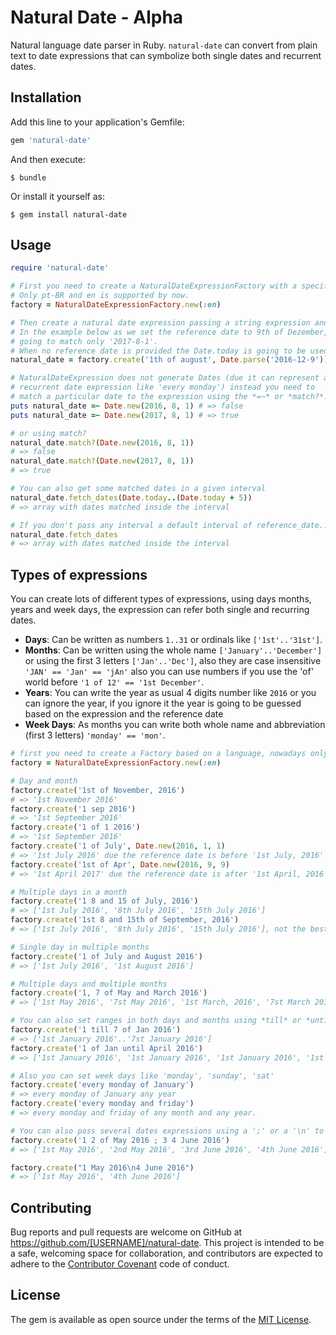 # Natural Date - Alpha

Natural language date parser in Ruby. `natural-date` can convert from plain text to date expressions that can 
symbolize both single dates and recurrent dates.

## Installation

Add this line to your application's Gemfile:

```ruby
gem 'natural-date'
```

And then execute:

    $ bundle

Or install it yourself as:

    $ gem install natural-date

## Usage

```ruby
require 'natural-date'

# First you need to create a NaturalDateExpressionFactory with a specific locale.
# Only pt-BR and en is supported by now.
factory = NaturalDateExpressionFactory.new(:en)

# Then create a natural date expression passing a string expression and a reference date.
# In the example below as we set the reference date to 9th of Dezember, 2016 the natural_date is
# going to match only '2017-8-1'.
# When no reference date is provided the Date.today is going to be used.
natural_date = factory.create('1th of august', Date.parse('2016-12-9'))

# NaturalDateExpression does not generate Dates (due it can represent a 
# recurrent date expression like 'every monday') instead you need to 
# match a particular date to the expression using the *=~* or *match?*.
puts natural_date =~ Date.new(2016, 8, 1) # => false
puts natural_date =~ Date.new(2017, 8, 1) # => true 

# or using match?
natural_date.match?(Date.new(2016, 8, 1))
# => false
natural_date.match?(Date.new(2017, 8, 1))
# => true

# You can also get some matched dates in a given interval
natural_date.fetch_dates(Date.today..(Date.today + 5))
# => array with dates matched inside the interval

# If you don't pass any interval a default interval of reference_date..reference_date + 365 will be given
natural_date.fetch_dates
# => array with dates matched inside the interval

```

## Types of expressions

You can create lots of different types of expressions, using days months, years and week days, the expression can 
refer both single and recurring dates.

  - **Days**: Can be written as numbers `1..31` or ordinals like `['1st'..'31st']`.
  - **Months**: Can be written using the whole name `['January'..'December']` or using the first 3 letters `['Jan'..'Dec']`, also they are case insensitive `'JAN' == 'Jan' == 'jAn'` also you can use numbers if you use the 'of' world before `'1 of 12' == '1st December'`.
  - **Years**: You can write the year as usual 4 digits number like `2016` or you can ignore the year, if you ignore it the year is going to be guessed based on the expression and the reference date
  - **Week Days**: As months you can write both whole name and abbreviation (first 3 letters) `'monday' == 'mon'`.

```ruby
# first you need to create a Factory based on a language, nowadays only english and brazilian portuguese are available.
factory = NaturalDateExpressionFactory.new(:en)

# Day and month
factory.create('1st of November, 2016')
# => '1st November 2016'
factory.create('1 sep 2016')
# => '1st September 2016'
factory.create('1 of 1 2016')
# => '1st September 2016'
factory.create('1 of July', Date.new(2016, 1, 1)
# => '1st July 2016' due the reference date is before '1st July, 2016'
factory.create('1st of Apr', Date.new(2016, 9, 9)
# => '1st April 2017' due the reference date is after '1st April, 2016'

# Multiple days in a month
factory.create('1 8 and 15 of July, 2016')
# => ['1st July 2016', '8th July 2016', '15th July 2016']
factory.create('1st 8 and 15th of September, 2016')
# => ['1st July 2016', '8th July 2016', '15th July 2016'], not the best consistency but still ok

# Single day in multiple months
factory.create('1 of July and August 2016')
# => ['1st July 2016', '1st August 2016']

# Multiple days and multiple months
factory.create('1, 7 of May and March 2016')
# => ['1st May 2016', '7st May 2016', '1st March, 2016', '7st March 2016']

# You can also set ranges in both days and months using *till* or *until*
factory.create('1 till 7 of Jan 2016')
# => ['1st January 2016'..'7st January 2016']
factory.create('1 of Jan until April 2016')
# => ['1st January 2016', '1st January 2016', '1st January 2016', '1st January 2016']

# Also you can set week days like 'monday', 'sunday', 'sat'
factory.create('every monday of January')
# => every monday of January any year
factory.create('every monday and friday')
# => every monday and friday of any month and any year.

# You can also pass several dates expressions using a ';' or a '\n' to separate them
factory.create('1 2 of May 2016 ; 3 4 June 2016')
# => ['1st May 2016', '2nd May 2016', '3rd June 2016', '4th June 2016']

factory.create("1 May 2016\n4 June 2016")
# => ['1st May 2016', '4th June 2016']
```

## Contributing

Bug reports and pull requests are welcome on GitHub at https://github.com/[USERNAME]/natural-date. This project is intended to be a safe, welcoming space for collaboration, and contributors are expected to adhere to the [Contributor Covenant](http://contributor-covenant.org) code of conduct.

## License

The gem is available as open source under the terms of the [MIT License](http://opensource.org/licenses/MIT).
